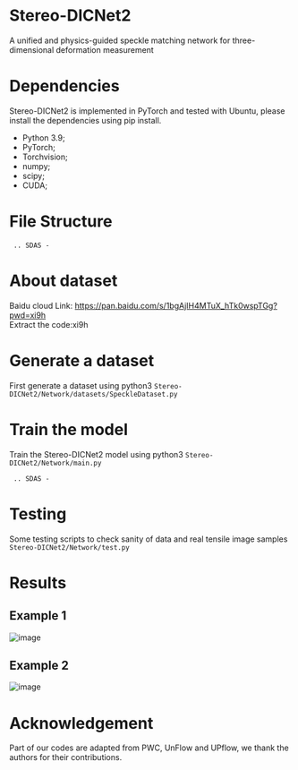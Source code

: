 # Stereo-DICNet2
A unified and physics-guided speckle matching network for three-dimensional deformation measurement

# Dependencies
Stereo-DICNet2 is implemented in PyTorch and tested with Ubuntu, please install the dependencies using pip install.
* Python 3.9; 
* PyTorch;
* Torchvision;
* numpy;
* scipy;
* CUDA;
# File Structure
```
 .. SDAS - 
```
# About dataset
Baidu cloud Link: https://pan.baidu.com/s/1bgAjIH4MTuX_hTk0wspTGg?pwd=xi9h <br/> 
Extract the code:xi9h
# Generate a dataset
First generate a dataset using python3 `Stereo-DICNet2/Network/datasets/SpeckleDataset.py`
# Train the model
Train the Stereo-DICNet2 model using python3 `Stereo-DICNet2/Network/main.py`
```
 .. SDAS - 
```
# Testing
Some testing scripts to check sanity of data and real tensile image samples `Stereo-DICNet2/Network/test.py`

# Results
## Example 1
![image](result/res1.gif)
## Example 2
![image](result/res2.gif)

# Acknowledgement 
Part of our codes are adapted from PWC, UnFlow and UPflow, we thank the authors for their contributions.
